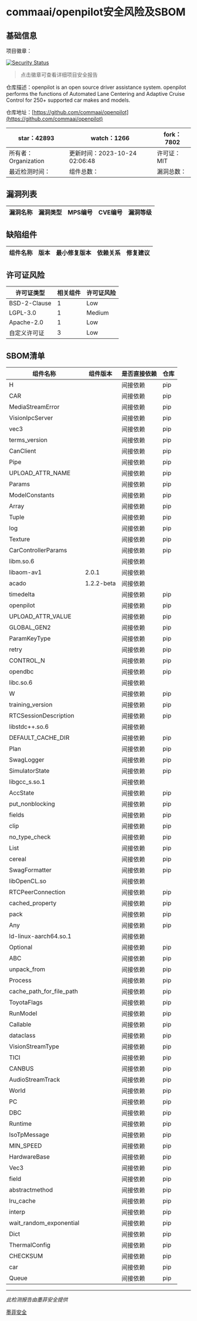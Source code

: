 # commaai/openpilot安全风险及SBOM

## 基础信息

项目徽章：

[![Security Status](https://www.murphysec.com/platform3/v31/badge/1716522548812447744.svg)](https://www.murphysec.com/console/report/1692602525704544256/1716522548812447744)

> 点击徽章可查看详细项目安全报告

仓库描述：openpilot is an open source driver assistance system. openpilot performs the functions of Automated Lane Centering and Adaptive Cruise Control for 250+ supported car makes and models.

仓库地址：[https://github.com/commaai/openpilot](https://github.com/commaai/openpilot)

| star：42893 | watch：1266 | fork：7802 |
| ----------- | -------------- | ------------ |
| 所有者：Organization | 更新时间：2023-10-24 02:06:48 | 许可证：MIT |
| 最近检测时间： | 组件总数： | 漏洞总数： |




## 漏洞列表

| 漏洞名称 | 漏洞类型 | MPS编号 | CVE编号 | 漏洞等级 |
| ------- | ------ | ------- | ------ | ----- |





## 缺陷组件

| 组件名称 | 版本 | 最小修复版本 | 依赖关系 | 修复建议 |
| -------- | ---- | ------------ | -------- | -------- |





## 许可证风险

| 许可证类型 | 相关组件 | 许可证风险 |
| ---------- | -------- | ---------- |
|BSD-2-Clause|1|Low|
|LGPL-3.0|1|Medium|
|Apache-2.0|1|Low|
|自定义许可证|3|Low|




## SBOM清单

| 组件名称 | 组件版本 | 是否直接依赖 | 仓库 |
| -------- | -------- | ------------ | ---- |
|H||间接依赖|pip|
|CAR||间接依赖|pip|
|MediaStreamError||间接依赖|pip|
|VisionIpcServer||间接依赖|pip|
|vec3||间接依赖|pip|
|terms_version||间接依赖|pip|
|CanClient||间接依赖|pip|
|Pipe||间接依赖|pip|
|UPLOAD_ATTR_NAME||间接依赖|pip|
|Params||间接依赖|pip|
|ModelConstants||间接依赖|pip|
|Array||间接依赖|pip|
|Tuple||间接依赖|pip|
|log||间接依赖|pip|
|Texture||间接依赖|pip|
|CarControllerParams||间接依赖|pip|
|libm.so.6||间接依赖||
|libaom-av1|2.0.1|间接依赖||
|acado|1.2.2-beta|间接依赖||
|timedelta||间接依赖|pip|
|openpilot||间接依赖|pip|
|UPLOAD_ATTR_VALUE||间接依赖|pip|
|GLOBAL_GEN2||间接依赖|pip|
|ParamKeyType||间接依赖|pip|
|retry||间接依赖|pip|
|CONTROL_N||间接依赖|pip|
|opendbc||间接依赖|pip|
|libc.so.6||间接依赖||
|W||间接依赖|pip|
|training_version||间接依赖|pip|
|RTCSessionDescription||间接依赖|pip|
|libstdc++.so.6||间接依赖||
|DEFAULT_CACHE_DIR||间接依赖|pip|
|Plan||间接依赖|pip|
|SwagLogger||间接依赖|pip|
|SimulatorState||间接依赖|pip|
|libgcc_s.so.1||间接依赖||
|AccState||间接依赖|pip|
|put_nonblocking||间接依赖|pip|
|fields||间接依赖|pip|
|clip||间接依赖|pip|
|no_type_check||间接依赖|pip|
|List||间接依赖|pip|
|cereal||间接依赖|pip|
|SwagFormatter||间接依赖|pip|
|libOpenCL.so||间接依赖||
|RTCPeerConnection||间接依赖|pip|
|cached_property||间接依赖|pip|
|pack||间接依赖|pip|
|Any||间接依赖|pip|
|ld-linux-aarch64.so.1||间接依赖||
|Optional||间接依赖|pip|
|ABC||间接依赖|pip|
|unpack_from||间接依赖|pip|
|Process||间接依赖|pip|
|cache_path_for_file_path||间接依赖|pip|
|ToyotaFlags||间接依赖|pip|
|RunModel||间接依赖|pip|
|Callable||间接依赖|pip|
|dataclass||间接依赖|pip|
|VisionStreamType||间接依赖|pip|
|TICI||间接依赖|pip|
|CANBUS||间接依赖|pip|
|AudioStreamTrack||间接依赖|pip|
|World||间接依赖|pip|
|PC||间接依赖|pip|
|DBC||间接依赖|pip|
|Runtime||间接依赖|pip|
|IsoTpMessage||间接依赖|pip|
|MIN_SPEED||间接依赖|pip|
|HardwareBase||间接依赖|pip|
|Vec3||间接依赖|pip|
|field||间接依赖|pip|
|abstractmethod||间接依赖|pip|
|lru_cache||间接依赖|pip|
|interp||间接依赖|pip|
|wait_random_exponential||间接依赖|pip|
|Dict||间接依赖|pip|
|ThermalConfig||间接依赖|pip|
|CHECKSUM||间接依赖|pip|
|car||间接依赖|pip|
|Queue||间接依赖|pip|


------

*此检测报告由墨菲安全提供*

[墨菲安全](www.murphysec.com)
